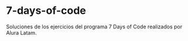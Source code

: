 # 7-days-of-code
Soluciones de los ejercicios del programa 7 Days of Code realizados por Alura Latam.
